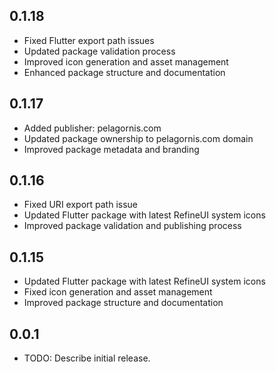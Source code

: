 ## 0.1.18

- Fixed Flutter export path issues
- Updated package validation process
- Improved icon generation and asset management
- Enhanced package structure and documentation

## 0.1.17

- Added publisher: pelagornis.com
- Updated package ownership to pelagornis.com domain
- Improved package metadata and branding

## 0.1.16

- Fixed URI export path issue
- Updated Flutter package with latest RefineUI system icons
- Improved package validation and publishing process

## 0.1.15

- Updated Flutter package with latest RefineUI system icons
- Fixed icon generation and asset management
- Improved package structure and documentation

## 0.0.1

- TODO: Describe initial release.
